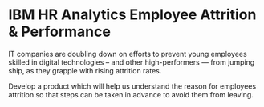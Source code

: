 
# IBM HR Analytics Employee Attrition & Performance

IT companies are doubling down on efforts to prevent young employees skilled in digital technologies – and other high-performers — from jumping ship, as they grapple with rising attrition rates.

Develop a product which will help us understand the reason for employees attrition so that steps can be taken in advance to avoid them from leaving.
